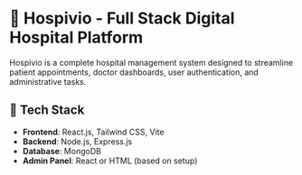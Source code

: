 # 🏥 Hospivio - Full Stack Digital Hospital Platform

Hospivio is a complete hospital management system designed to streamline patient appointments, doctor dashboards, user authentication, and administrative tasks.

## 🚀 Tech Stack

- **Frontend**: React.js, Tailwind CSS, Vite
- **Backend**: Node.js, Express.js
- **Database**: MongoDB
- **Admin Panel**: React or HTML (based on setup)


